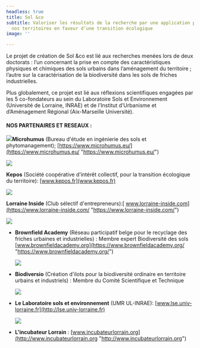 ```yaml
---
headless: true
title: Sol &co
subtitle: Valoriser les résultats de la recherche par une application pratique sur
  nos territoires en faveur d’une transition écologique
image: ''

---
```

Le projet de création de Sol &co est lié aux recherches menées lors de deux doctorats : l’un concernant la prise en compte des caractéristiques physiques et chimiques des sols urbains dans l’aménagement du territoire ; l’autre sur la caractérisation de la biodiversité dans les sols de friches industrielles.

Plus globalement, ce projet est lié aux réflexions scientifiques engagées par les 5 co-fondateurs au sein du Laboratoire Sols et Environnement (Université de Lorraine, INRAE) et de l’Institut d’Urbanisme et d’Aménagement Régional (Aix-Marseille Université).

#### **NOS PARTENAIRES ET RESEAUX :**

![](/uploads/logomicrohumus.jpg)**Microhumus** (Bureau d'étude en ingénierie des sols et phytomanagement); [https://www.microhumus.eu/](https://www.microhumus.eu/ "https://www.microhumus.eu/")

![](/uploads/logokepos.png)

**Kepos** (Société coopérative d’intérêt collectif, pour la transition écologique du territoire): [www.kepos.fr](www.kepos.fr)

![](/uploads/logolorraineinside.png)

**Lorraine Inside** (Club sélectif d'entrepreneurs):[ www.lorraine-inside.com](https://www.lorraine-inside.com/ "https://www.lorraine-inside.com/")

![](/uploads/logobrownfieldacademy.png)

* **Brownfield Academy** (Réseau participatif belge pour le recyclage des friches urbaines et industrielles) : Membre expert Biodiversité des sols [www.brownfieldacademy.org](https://www.brownfieldacademy.org/ "https://www.brownfieldacademy.org/")

  ![](/uploads/logobiodiversio.jpg)
* **Biodiversio** (Création d'ilots pour la biodiversité ordinaire en territoire urbains et industriels) : Membre du Comité Scientifique et Technique

  ![](/uploads/logo-lse.png)
* **Le Laboratoire sols et environnement** (UMR UL-INRAE): [www.lse.univ-lorraine.fr](http://lse.univ-lorraine.fr)

  ![](/uploads/logo-il.jpg)
* **L'incubateur Lorrain** : [www.incubateurlorrain.org](http://www.incubateurlorrain.org "http://www.incubateurlorrain.org")